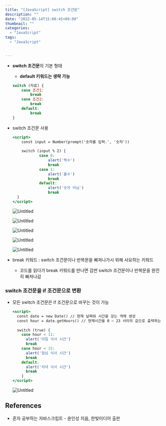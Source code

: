 ```yaml
---
title: "[JavaScript] switch 조건문"
description: ""
date: "2022-05-14T15:00:45+09:00"
thumbnail: ""
categories:
  - "JavaScript"
tags:
  - "JavaScript"
 

---
```

<!--more-->

- **switch 조건문**의 기본 형태
    - **default 키워드는 생략 가능**
    
    ```jsx
    switch (자료) {
    	case 조건1:
    		break
    	case 조건2:
    		break
    	default:
    		break
    }
    ```
    
- switch 조건문 사용
    
    ```jsx
    <script>
    	const input = Number(prompt('숫자를 입력.', '숫자'))
            
    	switch (input % 2) {
    			case 0:
    				alert('짝수')
    				break
    			case 1:
    				alert('홀수')
    				break
    			default:
    				alert('숫자 아님')
    				break
      }
    </script>
    ```
    
    ![Untitled](/images/lang_javascript/study/JavaScript_switch_조건문/Untitled.png)
    
    ![Untitled](/images/lang_javascript/study/JavaScript_switch_조건문/Untitled%201.png)
    
    ![Untitled](/images/lang_javascript/study/JavaScript_switch_조건문/Untitled%202.png)
    
    ![Untitled](/images/lang_javascript/study/JavaScript_switch_조건문/Untitled%203.png)
    
    ![Untitled](/images/lang_javascript/study/JavaScript_switch_조건문/Untitled%204.png)
    

- break 키워드 : switch 조건문이나 반복문을 빠져나가시 위해 사요하는 키워드
    - 코드를 읽다가 break 키워드를 만나면 감싼 switch 조건문이나 반복문을 완전히 빠져나감

### switch 조건문을 if 조건문으로 변환

- 모든 switch 조건문은 if 조건문으로 바꾸는 것이 가능
    
    ```jsx
    <script>
      const date = new Date() // 현재 날짜와 시간을 갖는 객체 생성
      const hour = date.getHours() // 현재시간을 0 ~ 23 사이의 값으로 출력하는 메소드
    	
      switch (true) {
        case hour < 11: 
          alert('아침 식사 시간')
    	  break
        case hour < 15:
          alert('점심 식사 시간')
          break 
        default:
          alert('저녁 식사 시간')
    	  break 
    	}
    </script>
    ```
    
    ![Untitled](/images/lang_javascript/study/JavaScript_switch_조건문/Untitled%205.png)
    

## References

- 혼자 공부하는 자바스크립트 - 윤인성 지음, 한빛미디어 출판